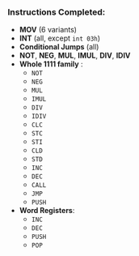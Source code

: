 ### Instructions Completed:

- **MOV** (6 variants)
- **INT** (all, except `int 03h`)
- **Conditional Jumps** (all)
- **NOT**, **NEG**, **MUL**, **IMUL**, **DIV**, **IDIV**
- **Whole 1111 family** :
  - `NOT`
  - `NEG`
  - `MUL`
  - `IMUL`
  - `DIV`
  - `IDIV`
  - `CLC`
  - `STC`
  - `STI`
  - `CLD`
  - `STD`
  - `INC`
  - `DEC`
  - `CALL`
  - `JMP`
  - `PUSH`
- **Word Registers**:
  - `INC`
  - `DEC`
  - `PUSH`
  - `POP`
